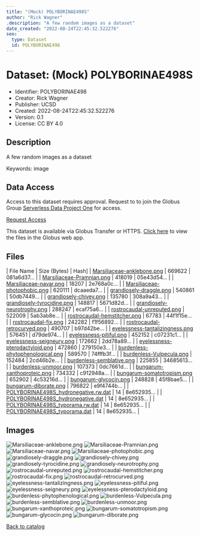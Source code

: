 ```yaml
---
title: "(Mock) POLYBORINAE498S"
author: "Rick Wagner"
.description: "A few random images as a dataset"
date_created: "2022-08-24T22:45:32.522276"
seo:
  type: Dataset
  id: POLYBORINAE498
---
```

# Dataset: (Mock) POLYBORINAE498S
- Identifier: POLYBORINAE498
- Creator: Rick Wagner
- Publisher: UCSD
- Created: 2022-08-24T22:45:32.522276
- Version: 0.1
- License: CC BY 4.0
## Description
A few random images as a dataset

Keywords: image
## Data Access
Access to this dataset requires approval. Request to to join the Globus Group [Serverless Data Project One](cf9d1f5b-3496-11ed-b941-972795fc9504) for access.

[Request Access](https://app.globus.org/groups/cf9d1f5b-3496-11ed-b941-972795fc9504/join)

This dataset is available via Globus Transfer or HTTPS.
[Click here](https://app.globus.org/file-manager?origin_id=6528bad5-bc02-497d-8a4f-a38547d0e72a&origin_path=/serverless/restricted/POLYBORINAE498/) to view the files in the Globus web app.
## Files
 | File Name | Size (Bytes) | Hash]
 | [Marsiliaceae-anklebone.png](https://g-b0978f.0ed28.75bc.data.globus.org/serverless/restricted/POLYBORINAE498/Marsiliaceae-anklebone.png) | 669622 | 081a6d37... |
 | [Marsiliaceae-Pramnian.png](https://g-b0978f.0ed28.75bc.data.globus.org/serverless/restricted/POLYBORINAE498/Marsiliaceae-Pramnian.png) | 418019 | 05e43d54... |
 | [Marsiliaceae-navar.png](https://g-b0978f.0ed28.75bc.data.globus.org/serverless/restricted/POLYBORINAE498/Marsiliaceae-navar.png) | 18207 | 2e768a0c... |
 | [Marsiliaceae-photophobic.png](https://g-b0978f.0ed28.75bc.data.globus.org/serverless/restricted/POLYBORINAE498/Marsiliaceae-photophobic.png) | 620111 | dcaaeda7... |
 | [grandiosely-draggle.png](https://g-b0978f.0ed28.75bc.data.globus.org/serverless/restricted/POLYBORINAE498/grandiosely-draggle.png) | 540861 | 50db7449... |
 | [grandiosely-chivey.png](https://g-b0978f.0ed28.75bc.data.globus.org/serverless/restricted/POLYBORINAE498/grandiosely-chivey.png) | 135780 | 308a9a43... |
 | [grandiosely-tyrocidine.png](https://g-b0978f.0ed28.75bc.data.globus.org/serverless/restricted/POLYBORINAE498/grandiosely-tyrocidine.png) | 148817 | 5671d82d... |
 | [grandiosely-neurotrophy.png](https://g-b0978f.0ed28.75bc.data.globus.org/serverless/restricted/POLYBORINAE498/grandiosely-neurotrophy.png) | 288247 | ecaf75a6... |
 | [rostrocaudal-unreputed.png](https://g-b0978f.0ed28.75bc.data.globus.org/serverless/restricted/POLYBORINAE498/rostrocaudal-unreputed.png) | 522009 | 5ab3ab8e... |
 | [rostrocaudal-hemstitcher.png](https://g-b0978f.0ed28.75bc.data.globus.org/serverless/restricted/POLYBORINAE498/rostrocaudal-hemstitcher.png) | 67783 | 44f1f15e... |
 | [rostrocaudal-fix.png](https://g-b0978f.0ed28.75bc.data.globus.org/serverless/restricted/POLYBORINAE498/rostrocaudal-fix.png) | 242282 | f1f56892... |
 | [rostrocaudal-retrocurved.png](https://g-b0978f.0ed28.75bc.data.globus.org/serverless/restricted/POLYBORINAE498/rostrocaudal-retrocurved.png) | 490707 | b97d42be... |
 | [eyelessness-tantalizingness.png](https://g-b0978f.0ed28.75bc.data.globus.org/serverless/restricted/POLYBORINAE498/eyelessness-tantalizingness.png) | 576451 | d79de974... |
 | [eyelessness-pitiful.png](https://g-b0978f.0ed28.75bc.data.globus.org/serverless/restricted/POLYBORINAE498/eyelessness-pitiful.png) | 452152 | c07231c1... |
 | [eyelessness-seigneury.png](https://g-b0978f.0ed28.75bc.data.globus.org/serverless/restricted/POLYBORINAE498/eyelessness-seigneury.png) | 172662 | 2dd78a89... |
 | [eyelessness-pterodactyloid.png](https://g-b0978f.0ed28.75bc.data.globus.org/serverless/restricted/POLYBORINAE498/eyelessness-pterodactyloid.png) | 472860 | 279150e3... |
 | [burdenless-phytophenological.png](https://g-b0978f.0ed28.75bc.data.globus.org/serverless/restricted/POLYBORINAE498/burdenless-phytophenological.png) | 589570 | 74fffb3f... |
 | [burdenless-Vulpecula.png](https://g-b0978f.0ed28.75bc.data.globus.org/serverless/restricted/POLYBORINAE498/burdenless-Vulpecula.png) | 152484 | 2cd46b2e... |
 | [burdenless-semblative.png](https://g-b0978f.0ed28.75bc.data.globus.org/serverless/restricted/POLYBORINAE498/burdenless-semblative.png) | 225855 | 34685613... |
 | [burdenless-unmoor.png](https://g-b0978f.0ed28.75bc.data.globus.org/serverless/restricted/POLYBORINAE498/burdenless-unmoor.png) | 107373 | 0dc7661d... |
 | [bungarum-xanthoproteic.png](https://g-b0978f.0ed28.75bc.data.globus.org/serverless/restricted/POLYBORINAE498/bungarum-xanthoproteic.png) | 734332 | c912948a... |
 | [bungarum-somatotropism.png](https://g-b0978f.0ed28.75bc.data.globus.org/serverless/restricted/POLYBORINAE498/bungarum-somatotropism.png) | 652902 | 4c53216d... |
 | [bungarum-glycocin.png](https://g-b0978f.0ed28.75bc.data.globus.org/serverless/restricted/POLYBORINAE498/bungarum-glycocin.png) | 248828 | 45f8bae5... |
 | [bungarum-diborate.png](https://g-b0978f.0ed28.75bc.data.globus.org/serverless/restricted/POLYBORINAE498/bungarum-diborate.png) | 796822 | e9f4744b... |
 | [POLYBORINAE498S_hydronegative.rw.dat](https://g-b0978f.0ed28.75bc.data.globus.org/serverless/restricted/POLYBORINAE498/POLYBORINAE498S_hydronegative.rw.dat) | 14 | 8e652935... |
 | [POLYBORINAE498S_hydronegative.dat](https://g-b0978f.0ed28.75bc.data.globus.org/serverless/restricted/POLYBORINAE498/POLYBORINAE498S_hydronegative.dat) | 14 | 8e652935... |
 | [POLYBORINAE498S_typorama.rw.dat](https://g-b0978f.0ed28.75bc.data.globus.org/serverless/restricted/POLYBORINAE498/POLYBORINAE498S_typorama.rw.dat) | 14 | 8e652935... |
 | [POLYBORINAE498S_typorama.dat](https://g-b0978f.0ed28.75bc.data.globus.org/serverless/restricted/POLYBORINAE498/POLYBORINAE498S_typorama.dat) | 14 | 8e652935... |
## Images
![Marsiliaceae-anklebone.png](https://g-b0978f.0ed28.75bc.data.globus.org/serverless/restricted/POLYBORINAE498/Marsiliaceae-anklebone.png) ![Marsiliaceae-Pramnian.png](https://g-b0978f.0ed28.75bc.data.globus.org/serverless/restricted/POLYBORINAE498/Marsiliaceae-Pramnian.png) ![Marsiliaceae-navar.png](https://g-b0978f.0ed28.75bc.data.globus.org/serverless/restricted/POLYBORINAE498/Marsiliaceae-navar.png) ![Marsiliaceae-photophobic.png](https://g-b0978f.0ed28.75bc.data.globus.org/serverless/restricted/POLYBORINAE498/Marsiliaceae-photophobic.png) ![grandiosely-draggle.png](https://g-b0978f.0ed28.75bc.data.globus.org/serverless/restricted/POLYBORINAE498/grandiosely-draggle.png) ![grandiosely-chivey.png](https://g-b0978f.0ed28.75bc.data.globus.org/serverless/restricted/POLYBORINAE498/grandiosely-chivey.png) ![grandiosely-tyrocidine.png](https://g-b0978f.0ed28.75bc.data.globus.org/serverless/restricted/POLYBORINAE498/grandiosely-tyrocidine.png) ![grandiosely-neurotrophy.png](https://g-b0978f.0ed28.75bc.data.globus.org/serverless/restricted/POLYBORINAE498/grandiosely-neurotrophy.png) ![rostrocaudal-unreputed.png](https://g-b0978f.0ed28.75bc.data.globus.org/serverless/restricted/POLYBORINAE498/rostrocaudal-unreputed.png) ![rostrocaudal-hemstitcher.png](https://g-b0978f.0ed28.75bc.data.globus.org/serverless/restricted/POLYBORINAE498/rostrocaudal-hemstitcher.png) ![rostrocaudal-fix.png](https://g-b0978f.0ed28.75bc.data.globus.org/serverless/restricted/POLYBORINAE498/rostrocaudal-fix.png) ![rostrocaudal-retrocurved.png](https://g-b0978f.0ed28.75bc.data.globus.org/serverless/restricted/POLYBORINAE498/rostrocaudal-retrocurved.png) ![eyelessness-tantalizingness.png](https://g-b0978f.0ed28.75bc.data.globus.org/serverless/restricted/POLYBORINAE498/eyelessness-tantalizingness.png) ![eyelessness-pitiful.png](https://g-b0978f.0ed28.75bc.data.globus.org/serverless/restricted/POLYBORINAE498/eyelessness-pitiful.png) ![eyelessness-seigneury.png](https://g-b0978f.0ed28.75bc.data.globus.org/serverless/restricted/POLYBORINAE498/eyelessness-seigneury.png) ![eyelessness-pterodactyloid.png](https://g-b0978f.0ed28.75bc.data.globus.org/serverless/restricted/POLYBORINAE498/eyelessness-pterodactyloid.png) ![burdenless-phytophenological.png](https://g-b0978f.0ed28.75bc.data.globus.org/serverless/restricted/POLYBORINAE498/burdenless-phytophenological.png) ![burdenless-Vulpecula.png](https://g-b0978f.0ed28.75bc.data.globus.org/serverless/restricted/POLYBORINAE498/burdenless-Vulpecula.png) ![burdenless-semblative.png](https://g-b0978f.0ed28.75bc.data.globus.org/serverless/restricted/POLYBORINAE498/burdenless-semblative.png) ![burdenless-unmoor.png](https://g-b0978f.0ed28.75bc.data.globus.org/serverless/restricted/POLYBORINAE498/burdenless-unmoor.png) ![bungarum-xanthoproteic.png](https://g-b0978f.0ed28.75bc.data.globus.org/serverless/restricted/POLYBORINAE498/bungarum-xanthoproteic.png) ![bungarum-somatotropism.png](https://g-b0978f.0ed28.75bc.data.globus.org/serverless/restricted/POLYBORINAE498/bungarum-somatotropism.png) ![bungarum-glycocin.png](https://g-b0978f.0ed28.75bc.data.globus.org/serverless/restricted/POLYBORINAE498/bungarum-glycocin.png) ![bungarum-diborate.png](https://g-b0978f.0ed28.75bc.data.globus.org/serverless/restricted/POLYBORINAE498/bungarum-diborate.png) 

[Back to catalog](../)

